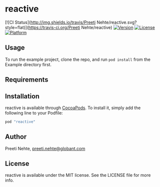 # reactive

[![CI Status](http://img.shields.io/travis/Preeti Nehte/reactive.svg?style=flat)](https://travis-ci.org/Preeti Nehte/reactive)
[![Version](https://img.shields.io/cocoapods/v/reactive.svg?style=flat)](http://cocoapods.org/pods/reactive)
[![License](https://img.shields.io/cocoapods/l/reactive.svg?style=flat)](http://cocoapods.org/pods/reactive)
[![Platform](https://img.shields.io/cocoapods/p/reactive.svg?style=flat)](http://cocoapods.org/pods/reactive)

## Usage

To run the example project, clone the repo, and run `pod install` from the Example directory first.

## Requirements

## Installation

reactive is available through [CocoaPods](http://cocoapods.org). To install
it, simply add the following line to your Podfile:

```ruby
pod "reactive"
```

## Author

Preeti Nehte, preeti.nehte@globant.com

## License

reactive is available under the MIT license. See the LICENSE file for more info.
